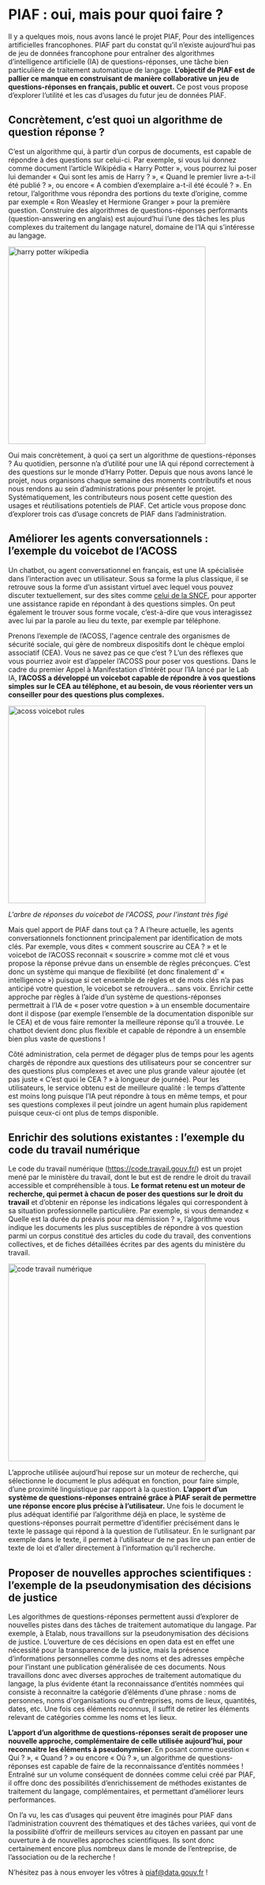 # PIAF : oui, mais pour quoi faire ?

Il y a quelques mois, nous avons lancé le projet PIAF, Pour des intelligences artificielles francophones. PIAF part du constat qu’il n’existe aujourd’hui pas de jeu de données francophone pour entraîner des algorithmes d’intelligence artificielle (IA) de questions-réponses, une tâche bien particulière de traitement automatique de langage. **L’objectif de PIAF est de pallier ce manque en construisant de manière collaborative un jeu de questions-réponses en français, public et ouvert.** Ce post vous propose d’explorer l’utilité et les cas d’usages du futur jeu de données PIAF.

## Concrètement, c’est quoi un algorithme de question réponse ?

C’est un algorithme qui, à partir d’un corpus de documents, est capable de répondre à des questions sur celui-ci. Par exemple, si vous lui donnez comme document l’article Wikipédia « Harry Potter », vous pourrez lui poser lui demander « Qui sont les amis de Harry ? », « Quand le premier livre a-t-il été publié ? », ou encore « A combien d’exemplaire a-t-il été écoulé ? ». En retour, l’algorithme vous répondra des portions du texte d’origine, comme par exemple « Ron Weasley et Hermione Granger » pour la première question.
Construire des algorithmes de questions-réponses performants (question-answering en anglais) est aujourd’hui l’une des tâches les plus complexes du traitement du langage naturel, domaine de l’IA qui s’intéresse au langage.

<img src="https://github.com/etalab/piaf-site/blob/master/img/harry_potter.png" alt="harry potter wikipedia" width="400"/>

Oui mais concrètement, à quoi ça sert un algorithme de questions-réponses ? Au quotidien, personne n’a d’utilité pour une IA qui répond correctement à des questions sur le monde d’Harry Potter. Depuis que nous avons lancé le projet, nous organisons chaque semaine des moments contributifs et nous nous rendons au sein d’administrations pour présenter le projet. Systématiquement, les contributeurs nous posent cette question des usages et réutilisations potentiels de PIAF. Cet article vous propose donc d’explorer trois cas d’usage concrets de PIAF dans l’administration.

## Améliorer les agents conversationnels : l’exemple du voicebot de l’ACOSS

Un chatbot, ou agent conversationnel en français, est une IA spécialisée dans l’interaction avec un utilisateur. Sous sa forme la plus classique, il se retrouve sous la forme d’un assistant virtuel avec lequel vous pouvez discuter textuellement, sur des sites comme [celui de la SNCF](https://www.oui.sncf/bot), pour apporter une assistance rapide en répondant à des questions simples. On peut également le trouver sous forme vocale, c’est-à-dire que vous interagissez avec lui par la parole au lieu du texte, par exemple par téléphone.

Prenons l’exemple de l’ACOSS, l'agence centrale des organismes de sécurité sociale, qui gère de nombreux dispositifs dont le chèque emploi associatif (CEA). Vous ne savez pas ce que c’est ? L’un des réflexes que vous pourriez avoir est d’appeler l’ACOSS pour poser vos questions. Dans le cadre du premier Appel à Manifestation d’Intérêt pour l’IA lancé par le Lab IA, **l’ACOSS a développé un voicebot capable de répondre à vos questions simples sur le CEA au téléphone, et au besoin, de vous réorienter vers un conseiller pour des questions plus complexes.**

<img src="https://github.com/etalab/piaf-site/blob/master/img/acoss.png" alt="acoss voicebot rules" width="400"/>

*L'arbre de réponses du voicebot de l'ACOSS, pour l'instant très figé*

Mais quel apport de PIAF dans tout ça ? A l’heure actuelle, les agents conversationnels fonctionnent principalement par identification de mots clés. Par exemple, vous dites « comment souscrire au CEA ? » et le voicebot de l’ACOSS reconnait « souscrire » comme mot clé et vous propose la réponse prévue dans un ensemble de règles préconçues. C’est donc un système qui manque de flexibilité (et donc finalement d’ « intelligence ») puisque si cet ensemble de règles et de mots clés n’a pas anticipé votre question, le voicebot se retrouvera… sans voix. Enrichir cette approche par règles à l’aide d’un système de questions-réponses permettrait à l’IA de « poser votre question » à un ensemble documentaire dont il dispose (par exemple l’ensemble de la documentation disponible sur le CEA) et de vous faire remonter la meilleure réponse qu’il a trouvée. Le chatbot devient donc plus flexible et capable de répondre à un ensemble bien plus vaste de questions ! 

Côté administration, cela permet de dégager plus de temps pour les agents chargés de répondre aux questions des utilisateurs pour se concentrer sur des questions plus complexes et avec une plus grande valeur ajoutée (et pas juste « C’est quoi le CEA ? » à longueur de journée). Pour les utilisateurs, le service obtenu est de meilleure qualité : le temps d’attente est moins long puisque l’IA peut répondre à tous en même temps, et pour ses questions complexes il peut joindre un agent humain plus rapidement puisque ceux-ci ont plus de temps disponible.

## Enrichir des solutions existantes : l’exemple du code du travail numérique

Le code du travail numérique (https://code.travail.gouv.fr/) est un projet mené par le ministère du travail, dont le but est de rendre le droit du travail accessible et compréhensible à tous. **Le format retenu est un moteur de recherche, qui permet à chacun de poser des questions sur le droit du travail** et d’obtenir en réponse les indications légales qui correspondent à sa situation professionnelle particulière. Par exemple, si vous demandez « Quelle est la durée du préavis pour ma démission ? », l’algorithme vous indique les documents les plus susceptibles de répondre à vos question parmi un corpus constitué des articles du code du travail, des conventions collectives, et de fiches détaillées écrites par des agents du ministère du travail.

<img src="https://github.com/etalab/piaf-site/blob/master/img/code_travail_num.png" alt="code travail numérique" width="400"/>

L’approche utilisée aujourd’hui repose sur un moteur de recherche, qui sélectionne le document le plus adéquat en fonction, pour faire simple, d’une proximité linguistique par rapport à la question. **L’apport d’un système de questions-réponses entrainé grâce à PIAF serait de permettre une réponse encore plus précise à l’utilisateur.** Une fois le document le plus adéquat identifié par l’algorithme déjà en place, le système de questions-réponses pourrait permettre d’identifier précisément dans le texte le passage qui répond à la question de l’utilisateur. En le surlignant par exemple dans le texte, il permet à l’utilisateur de ne pas lire un pan entier de texte de loi et d’aller directement à l’information qu’il recherche.

## Proposer de nouvelles approches scientifiques : l’exemple de la pseudonymisation des décisions de justice

Les algorithmes de questions-réponses permettent aussi d’explorer de nouvelles pistes dans des tâches de traitement automatique du langage. Par exemple, à Etalab, nous travaillons sur la pseudonymisation des décisions de justice. L’ouverture de ces décisions en open data est en effet une nécessité pour la transparence de la justice, mais la présence d’informations personnelles comme des noms et des adresses empêche pour l’instant une publication généralisée de ces documents. Nous travaillons donc avec diverses approches de traitement automatique du langage, la plus évidente étant la reconnaissance d’entités nommées qui consiste à reconnaitre la catégorie d’éléments d’une phrase : noms de personnes, noms d'organisations ou d'entreprises, noms de lieux, quantités, dates, etc. Une fois ces éléments reconnus, il suffit de retirer les éléments relevant de catégories comme les noms et les lieux.

**L’apport d’un algorithme de questions-réponses serait de proposer une nouvelle approche, complémentaire de celle utilisée aujourd’hui, pour reconnaitre les éléments à pseudonymiser.** En posant comme question « Qui ? », « Quand ? » ou encore « Où ? », un algorithme de questions-réponses est capable de faire de la reconnaissance d’entités nommées ! Entraîné sur un volume conséquent de données comme celui créé par PIAF, il offre donc des possibilités d’enrichissement de méthodes existantes de traitement du langage, complémentaires, et permettant d’améliorer leurs performances.

On l’a vu, les cas d’usages qui peuvent être imaginés pour PIAF dans l’administration couvrent des thématiques et des tâches variées, qui vont de la possibilité d’offrir de meilleurs services au citoyen en passant par une ouverture à de nouvelles approches scientifiques. Ils sont donc certainement encore plus nombreux dans le monde de l’entreprise, de l’association ou de la recherche !

N’hésitez pas à nous envoyer les vôtres à piaf@data.gouv.fr !
